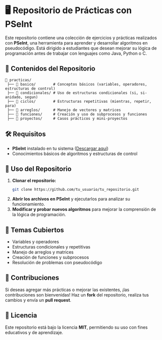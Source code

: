 # 🖥️ Repositorio de Prácticas con PSeInt

Este repositorio contiene una colección de ejercicios y prácticas realizados con **PSeInt**, una herramienta para aprender y desarrollar algoritmos en pseudocódigo. Está dirigido a estudiantes que desean mejorar su lógica de programación antes de trabajar con lenguajes como Java, Python o C.

## 📌 Contenidos del Repositorio

```
📂 practicas/
 ├── 📂 basico/        # Conceptos básicos (variables, operadores, estructuras de control)
 ├── 📂 condicionales/ # Uso de estructuras condicionales (si, si-anidado, segun)
 ├── 📂 ciclos/        # Estructuras repetitivas (mientras, repetir, para)
 ├── 📂 arreglos/      # Manejo de vectores y matrices
 ├── 📂 funciones/     # Creación y uso de subprocesos y funciones
 ├── 📂 proyectos/     # Casos prácticos y mini-proyectos
```

## 🛠 Requisitos

- **PSeInt** instalado en tu sistema ([Descargar aquí](https://pseint.sourceforge.net/))
- Conocimientos básicos de algoritmos y estructuras de control

## 🚀 Uso del Repositorio

1. **Clonar el repositorio:**
   ```sh
   git clone https://github.com/tu_usuario/tu_repositorio.git
   ```
2. **Abrir los archivos en PSeInt** y ejecutarlos para analizar su funcionamiento.
3. **Modificar y probar nuevos algoritmos** para mejorar la comprensión de la lógica de programación.

## 📖 Temas Cubiertos

- Variables y operadores
- Estructuras condicionales y repetitivas
- Manejo de arreglos y matrices
- Creación de funciones y subprocesos
- Resolución de problemas con pseudocódigo

## 🤝 Contribuciones
Si deseas agregar más prácticas o mejorar las existentes, ¡las contribuciones son bienvenidas! Haz un **fork** del repositorio, realiza tus cambios y envía un **pull request**.

## 📄 Licencia
Este repositorio está bajo la licencia **MIT**, permitiendo su uso con fines educativos y de aprendizaje.
